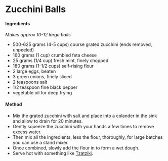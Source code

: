 # Zucchini Balls

#### Ingredients

*Makes approx 10-12 large balls*

* 500-625 grams (4-5 cups) course grated zucchini (ends removed, unpeeled)
* 160 grams (1 cup) crumbled feta cheese
* 25 grams (1/4 cup) fresh mint, finely chopped
* 180 grams (1-1/2 cups) self-rising flour
* 2 large eggs, beaten
* 3 green onions, finely sliced
* 2 teaspoons salt
* 1/2 teaspoon fine black pepper
* vegetable oil for deep frying


#### Method

* Mix the grated zucchini with salt and place into a colander in the sink and allow to drain for 20 minutes.
* Gently squeeze the zucchini with your hands a few times to remove excess water.
* Then mix all the ingredients, less the flour, thoroughly, for large batches you can use a stand mixer.
* Once combined, slowly add the flour in to form a wet dough.
* Serve hot with something like [Tzatziki](../tzatziki/).
